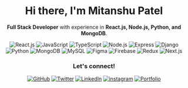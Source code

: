 <!-- Intro -->
<h1 align="center">Hi there, I'm Mitanshu Patel</h1>
<p align="center">
  <strong>Full Stack Developer</strong> with experience in <strong>React.js, Node.js, Python, and MongoDB</strong>.
</p>

<!-- Technology Badges -->
<p align="center">
  <img src="https://img.shields.io/badge/-React.js-61DAFB?logo=react&logoColor=white&style=flat" alt="React.js">
  <img src="https://img.shields.io/badge/-JavaScript-F7DF1E?logo=javascript&logoColor=black&style=flat" alt="JavaScript">
  <img src="https://img.shields.io/badge/-TypeScript-007ACC?logo=typescript&logoColor=white&style=flat" alt="TypeScript">
  <img src="https://img.shields.io/badge/-Node.js-339933?logo=node.js&logoColor=white&style=flat" alt="Node.js">
  <img src="https://img.shields.io/badge/-Express-000000?logo=express&logoColor=white&style=flat" alt="Express">
  <img src="https://img.shields.io/badge/-Django-092E20?logo=django&logoColor=white&style=flat" alt="Django">
  <img src="https://img.shields.io/badge/-Python-3776AB?logo=python&logoColor=white&style=flat" alt="Python">
  <img src="https://img.shields.io/badge/-MongoDB-47A248?logo=mongodb&logoColor=white&style=flat" alt="MongoDB">
  <img src="https://img.shields.io/badge/-MySQL-4479A1?logo=mysql&logoColor=white&style=flat" alt="MySQL">
  <img src="https://img.shields.io/badge/-Figma-F24E1E?logo=figma&logoColor=white&style=flat" alt="Figma">
  <img src="https://img.shields.io/badge/-Firebase-FFCA28?logo=firebase&logoColor=black&style=flat" alt="Firebase">
  <img src="https://img.shields.io/badge/-Redux-764ABC?logo=redux&logoColor=white&style=flat" alt="Redux">
  <img src="https://img.shields.io/badge/-Next.js-000000?logo=next.js&logoColor=white&style=flat" alt="Next.js">
</p>

<!-- Footer -->
<h3 align="center">Let's connect!</h3>
<p align="center">
  <a href="https://github.com/mitanshu21"><img src="https://img.shields.io/github/followers/mitanshu21.svg?label=GitHub&style=social" alt="GitHub"></a>
  <a href="https://twitter.com/mitanshu21"><img src="https://img.shields.io/twitter/follow/mitanshu21.svg?style=social" alt="Twitter"></a>
  <a href="https://www.linkedin.com/in/patel-mitanshu"><img src="https://img.shields.io/badge/-LinkedIn-0077B5?logo=linkedin&logoColor=white&style=flat-square" alt="LinkedIn"></a>
  <a href="https://www.instagram.com/__mitanshu/"><img src="https://img.shields.io/badge/Instagram-E4405F?logo=instagram&logoColor=white" alt="instagram"></a>
  <a href="https://mitanshu.xyz/"><img src="https://img.shields.io/badge/mitanshu-.live-lightgrey" alt="Portfolio"></a>
</p>
